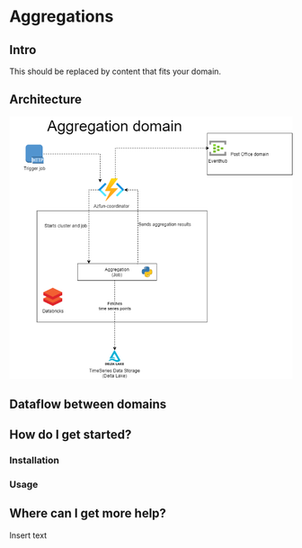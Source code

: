 # Aggregations

## Intro

This should be replaced by content that fits your domain.

## Architecture

![design](./docs/images/architecture.png)


## Dataflow between domains

## How do I get started?

### Installation

### Usage

## Where can I get more help?

Insert text


